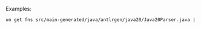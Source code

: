 Examples:

```sh
un get fns src/main-generated/java/antlrgen/java20/Java20Parser.java | jq '.items | length'
```